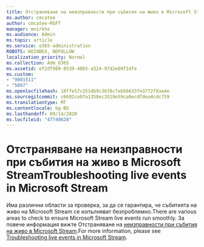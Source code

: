```yaml
---
title: Отстраняване на неизправности при събития на живо в Microsoft Stream
ms.author: cmcatee
author: cmcatee-MSFT
manager: mnirkhe
ms.audience: Admin
ms.topic: article
ms.service: o365-administration
ROBOTS: NOINDEX, NOFOLLOW
localization_priority: Normal
ms.collection: Adm_O365
ms.assetid: ef2df989-8539-48b5-a324-97d2e09f14fe
ms.custom:
- "9001511"
- "5097"
ms.openlocfilehash: 18ffe57c251db9c36f8c7ab56633fe3772f8aa4e
ms.sourcegitcommit: c6692ce0fa1358ec3529e59ca0ecdfdea4cdc759
ms.translationtype: MT
ms.contentlocale: bg-BG
ms.lasthandoff: 09/14/2020
ms.locfileid: "47749828"
---
```

# <a name="troubleshooting-live-events-in-microsoft-stream"></a><span data-ttu-id="22510-102">Отстраняване на неизправности при събития на живо в Microsoft Stream</span><span class="sxs-lookup"><span data-stu-id="22510-102">Troubleshooting live events in Microsoft Stream</span></span>

<span data-ttu-id="22510-103">Има различни области за проверка, за да се гарантира, че събитията на живо на Microsoft Stream се изпълняват безпроблемно.</span><span class="sxs-lookup"><span data-stu-id="22510-103">There are various areas to check to ensure Microsoft Stream live events run smoothly.</span></span> <span data-ttu-id="22510-104">За повече информация вижте Отстраняване на [неизправности при събития на живо в Microsoft Stream](https://docs.microsoft.com/stream/live-event-troubleshooting).</span><span class="sxs-lookup"><span data-stu-id="22510-104">For more information, please see [Troubleshooting live events in Microsoft Stream](https://docs.microsoft.com/stream/live-event-troubleshooting).</span></span>
